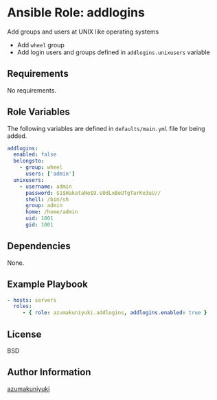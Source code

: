 Ansible Role: addlogins
================================================================================
Add groups and users at UNIX like operating systems

- Add `wheel` group
- Add login users and groups defined in `addlogins.unixusers` variable

Requirements
--------------------------------------------------------------------------------
No requirements.

Role Variables
--------------------------------------------------------------------------------
The following variables are defined in `defaults/main.yml` file for being added.

```yaml
addlogins:
  enabled: false
  belongsto:
    - group: wheel
      users: ['admin']
  unixusers:
    - username: admin
      password: $1$HakataNo$9.s0dLxBeUTgTarKe3uU//
      shell: /bin/sh
      group: admin
      home: /home/admin
      uid: 1001
      gid: 1001
```

Dependencies
--------------------------------------------------------------------------------
None.

Example Playbook
--------------------------------------------------------------------------------
```yaml
- hosts: servers
  roles:
     - { role: azumakuniyuki.addlogins, addlogins.enabled: true }
```

License
--------------------------------------------------------------------------------
BSD

Author Information
--------------------------------------------------------------------------------
[azumakuniyuki](http://nyaan.jp/)

